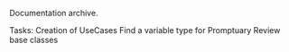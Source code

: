 Documentation archive.

Tasks:
Creation of UseCases
Find a variable type for Promptuary
Review base classes